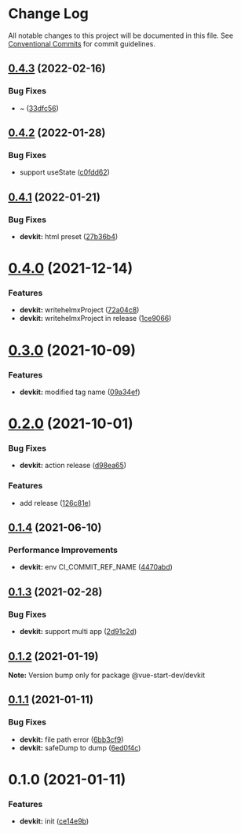 # Change Log

All notable changes to this project will be documented in this file.
See [Conventional Commits](https://conventionalcommits.org) for commit guidelines.

## [0.4.3](https://github.com/zxeryu/vue-start/compare/@vue-start-dev/devkit@0.4.2...@vue-start-dev/devkit@0.4.3) (2022-02-16)

### Bug Fixes

- ~ ([33dfc56](https://github.com/zxeryu/vue-start/commit/33dfc5660603217d32d88b5204473888e8144d0a))

## [0.4.2](https://github.com/zxeryu/vue-start/compare/@vue-start-dev/devkit@0.4.1...@vue-start-dev/devkit@0.4.2) (2022-01-28)

### Bug Fixes

- support useState ([c0fdd62](https://github.com/zxeryu/vue-start/commit/c0fdd626baa098eedbb472d615096148edd57ac3))

## [0.4.1](https://github.com/zxeryu/vue-start/compare/@vue-start-dev/devkit@0.4.0...@vue-start-dev/devkit@0.4.1) (2022-01-21)

### Bug Fixes

- **devkit:** html preset ([27b36b4](https://github.com/zxeryu/vue-start/commit/27b36b45f725aed2edbcb1b2b695da91ec33997d))

# [0.4.0](https://github.com/zxeryu/vue-start/compare/@vue-start-dev/devkit@0.3.0...@vue-start-dev/devkit@0.4.0) (2021-12-14)

### Features

- **devkit:** writehelmxProject ([72a04c8](https://github.com/zxeryu/vue-start/commit/72a04c8df50b590c1e59f023b2785f589f19335b))
- **devkit:** writehelmxProject in release ([1ce9066](https://github.com/zxeryu/vue-start/commit/1ce90660c84d7e6b08d8e2489f50e3c03ded9895))

# [0.3.0](https://github.com/zxeryu/vue-start/compare/@vue-start-dev/devkit@0.2.0...@vue-start-dev/devkit@0.3.0) (2021-10-09)

### Features

- **devkit:** modified tag name ([09a34ef](https://github.com/zxeryu/vue-start/commit/09a34ef37ce9a3c5a9ca1e27a73916e1b3e84490))

# [0.2.0](https://github.com/zxeryu/vue-start/compare/@vue-start-dev/devkit@0.1.4...@vue-start-dev/devkit@0.2.0) (2021-10-01)

### Bug Fixes

- **devkit:** action release ([d98ea65](https://github.com/zxeryu/vue-start/commit/d98ea652a6b5ea7ccf31627232b11589c43f7f61))

### Features

- add release ([126c81e](https://github.com/zxeryu/vue-start/commit/126c81e57454b477add04788a520978660e5ee8b))

## [0.1.4](https://github.com/zxeryu/vue-start/compare/@vue-start-dev/devkit@0.1.3...@vue-start-dev/devkit@0.1.4) (2021-06-10)

### Performance Improvements

- **devkit:** env CI_COMMIT_REF_NAME ([4470abd](https://github.com/zxeryu/vue-start/commit/4470abdf6a0112da8c98cd0741ef0bf3f745a160))

## [0.1.3](https://github.com/zxeryu/vue-start/compare/@vue-start-dev/devkit@0.1.2...@vue-start-dev/devkit@0.1.3) (2021-02-28)

### Bug Fixes

- **devkit:** support multi app ([2d91c2d](https://github.com/zxeryu/vue-start/commit/2d91c2d7e1a3ddadb50e8c5c716ff52c2a5aa29d))

## [0.1.2](https://github.com/zxeryu/vue-start/compare/@vue-start-dev/devkit@0.1.1...@vue-start-dev/devkit@0.1.2) (2021-01-19)

**Note:** Version bump only for package @vue-start-dev/devkit

## [0.1.1](https://github.com/zxeryu/vue-start/compare/@vue-start-dev/devkit@0.1.0...@vue-start-dev/devkit@0.1.1) (2021-01-11)

### Bug Fixes

- **devkit:** file path error ([6bb3cf9](https://github.com/zxeryu/vue-start/commit/6bb3cf962311cf29bc48c1d6e469a79b8fe5d27c))
- **devkit:** safeDump to dump ([6ed0f4c](https://github.com/zxeryu/vue-start/commit/6ed0f4c81a7d85c6143e37a50bb782cc502a887e))

# 0.1.0 (2021-01-11)

### Features

- **devkit:** init ([ce14e9b](https://github.com/zxeryu/vue-start/commit/ce14e9bbfd780dd2e9ffba8d587258ab53c7bebc))
